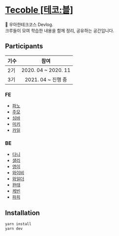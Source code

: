 # [Tecoble [테코:블]](https://woowacourse.github.io/tecoble/)

📒 우아한테크코스 Devlog.  
크루들이 모여 학습한 내용을 함께 정리, 공유하는 공간입니다.

## Participants

| 기수 |        참여         |
| :--- | :-----------------: |
| 2기  | 2020. 04 ~ 2020. 11 |
| 3기  | 2021. 04 ~ 진행 중  |

### FE

- [파노](https://github.com/jho2301)
- [주모](https://github.com/jum0)
- [심바](https://github.com/0imbean0)
- [미키](https://github.com/0307kwon)
- [카일](https://github.com/GwangYeol-Im)

### BE

- [다니](https://github.com/da-nyee)
- [샐리](https://github.com/dusdn1702)
- [영이](https://github.com/choijy1705)
- [와이비](https://github.com/hybeom0720)
- [와일더](https://github.com/lns13301)
- [완태](https://github.com/wannte)
- [케빈](https://github.com/xlffm3)
- [파피](https://github.com/TaewanKimmmm)

## Installation

```bash
yarn install
yarn dev
```
